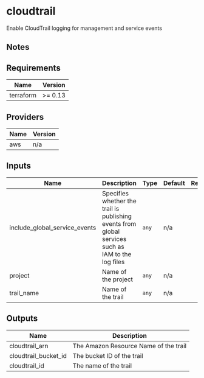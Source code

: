 # cloudtrail

Enable CloudTrail logging for management and service events

## Notes

<!-- BEGINNING OF PRE-COMMIT-TERRAFORM DOCS HOOK -->
## Requirements

| Name | Version |
|------|---------|
| terraform | >= 0.13 |

## Providers

| Name | Version |
|------|---------|
| aws | n/a |

## Inputs

| Name | Description | Type | Default | Required |
|------|-------------|------|---------|:--------:|
| include\_global\_service\_events | Specifies whether the trail is publishing events from global services such as IAM to the log files | `any` | n/a | yes |
| project | Name of the project | `any` | n/a | yes |
| trail\_name | Name of the trail | `any` | n/a | yes |

## Outputs

| Name | Description |
|------|-------------|
| cloudtrail\_arn | The Amazon Resource Name of the trail |
| cloudtrail\_bucket\_id | The bucket ID of the trail |
| cloudtrail\_id | The name of the trail |

<!-- END OF PRE-COMMIT-TERRAFORM DOCS HOOK -->
